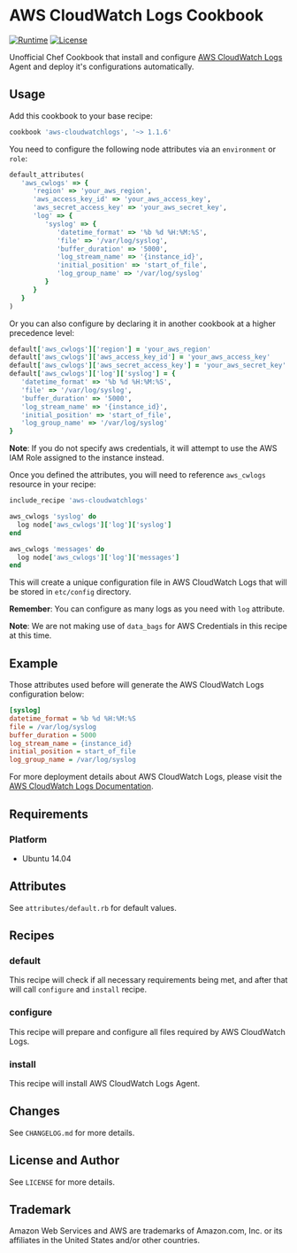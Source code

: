 # AWS CloudWatch Logs Cookbook
[![Runtime][runtime-badge]][chef-cloudwatchlogs-runtime-url]
[![License][license-badge]][chef-cloudwatchlogs-license-url]

Unofficial Chef Cookbook that install and configure [AWS CloudWatch Logs][aws-cloudwatch-url]
Agent and deploy it's configurations automatically.

## Usage

Add this cookbook to your base recipe:

```ruby
cookbook 'aws-cloudwatchlogs', '~> 1.1.6'
```

You need to configure the following node attributes via an `environment` or `role`:

```ruby
default_attributes(
   'aws_cwlogs' => {
      'region' => 'your_aws_region',
      'aws_access_key_id' => 'your_aws_access_key',
      'aws_secret_access_key' => 'your_aws_secret_key',
      'log' => {
         'syslog' => {
            'datetime_format' => '%b %d %H:%M:%S',
            'file' => '/var/log/syslog',
            'buffer_duration' => '5000',
            'log_stream_name' => '{instance_id}',
            'initial_position' => 'start_of_file',
            'log_group_name' => '/var/log/syslog'
         }
      }
   }
)
```

Or you can also configure by declaring it in another cookbook at a higher precedence level:

```ruby
default['aws_cwlogs']['region'] = 'your_aws_region'
default['aws_cwlogs']['aws_access_key_id'] = 'your_aws_access_key'
default['aws_cwlogs']['aws_secret_access_key'] = 'your_aws_secret_key'
default['aws_cwlogs']['log']['syslog'] = {
   'datetime_format' => '%b %d %H:%M:%S',
   'file' => '/var/log/syslog',
   'buffer_duration' => '5000',
   'log_stream_name' => '{instance_id}',
   'initial_position' => 'start_of_file',
   'log_group_name' => '/var/log/syslog'
}
```
**Note**: If you do not specify aws credentials, it will attempt to use the AWS IAM Role assigned to the instance instead.

Once you defined the attributes, you will need to reference `aws_cwlogs` resource in your recipe:

```ruby
include_recipe 'aws-cloudwatchlogs'

aws_cwlogs 'syslog' do
  log node['aws_cwlogs']['log']['syslog']
end

aws_cwlogs 'messages' do
  log node['aws_cwlogs']['log']['messages']
end
```

This will create a unique configuration file in AWS CloudWatch Logs that will be stored in `etc/config` directory.

**Remember**: You can configure as many logs as you need with `log` attribute.

**Note**: We are not making use of `data_bags` for AWS Credentials in this recipe at this time.

## Example

Those attributes used before will generate the AWS CloudWatch Logs configuration below:

```ini
[syslog]
datetime_format = %b %d %H:%M:%S
file = /var/log/syslog
buffer_duration = 5000
log_stream_name = {instance_id}
initial_position = start_of_file
log_group_name = /var/log/syslog
```

For more deployment details about AWS CloudWatch Logs, please visit the [AWS CloudWatch Logs Documentation](https://aws.amazon.com/documentation/cloudwatch).

## Requirements

### Platform

* Ubuntu 14.04

## Attributes

See `attributes/default.rb` for default values.

## Recipes

### default

This recipe will check if all necessary requirements being met, and after
that will call `configure` and `install` recipe.

### configure

This recipe will prepare and configure all files required by AWS CloudWatch Logs.

### install

This recipe will install AWS CloudWatch Logs Agent.

## Changes

See `CHANGELOG.md` for more details.

## License and Author

See `LICENSE` for more details.

## Trademark

Amazon Web Services and AWS are trademarks of Amazon.com, Inc. or
its affiliates in the United States and/or other countries.

   [aws-cloudwatch-url]: https://aws.amazon.com/cloudwatch/
   [chef-cloudwatchlogs-license-url]: https://github.com/amalucelli/chef-cloudwatchlogs/blob/markdown/LICENSE
   [chef-cloudwatchlogs-runtime-url]: https://github.com/amalucelli/chef-cloudwatchlogs
   [license-badge]: https://img.shields.io/badge/license-apache-757575.svg?style=flat-square
   [runtime-badge]: https://img.shields.io/badge/runtime-ruby-orange.svg?style=flat-square

